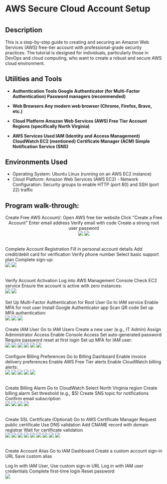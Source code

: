 <h1>AWS Secure Cloud Account Setup</h1>
 
<h1></h1>

<h2>Description</h2>
This is a step-by-step guide to creating and securing an Amazon Web Services (AWS) free-tier account with professional-grade security practices. The tutorial is designed for individuals, particularly those in DevOps and cloud computing, who want to create a robust and secure AWS cloud environment.
<br />
<h2>Utilities and Tools</h2>

- <b>Authentication Tools
Google Authenticator (for Multi-Factor Authentication)
Password managers (recommended)</b> 

- <b>Web Browsers
Any modern web browser (Chrome, Firefox, Brave, etc.)</b> 
- <b>Cloud Platform
Amazon Web Services (AWS)
Free Tier Account
Regions (specifically North Virginia)</b>

- <b>AWS Services Used
IAM (Identity and Access Management)
CloudWatch
EC2 (mentioned)
Certificate Manager (ACM)
Simple Notification Service (SNS) </b>


<h2>Environments Used </h2>

- </b> Operating System: Ubuntu Linux (running on an AWS EC2 instance)</b>
- </b> Cloud Platform: Amazon Web Services (AWS EC2)</b>
-</b> Network Configuration: Security groups to enable HTTP (port 80) and SSH (port 22) traffic</b>

<h2>Program walk-through:</h2>

<p align="center">
 Create Free AWS Account/: Open AWS free tier website
Click "Create a Free Account"
Enter email address
Verify email with code
Create a strong root user password<br/>
<img src="https://res.cloudinary.com/dk3bkl3ji/image/upload/v1733959176/Screenshot_2024-12-10_214142_xqrmge.png"/>
<img src="https://res.cloudinary.com/dk3bkl3ji/image/upload/v1733959359/Screenshot_2024-12-10_214209_pjcz0q.png"/>
<br />
<br />
 
Complete Account Registration Fill in personal account details Add credit/debit card for verification Verify phone number Select basic support plan Complete sign-up: <br/>
<img src="https://res.cloudinary.com/dk3bkl3ji/image/upload/v1733959447/Screenshot_2024-12-10_214222_cnprml.png"/>
<img src="https://res.cloudinary.com/dk3bkl3ji/image/upload/v1733968006/Screenshot_2024-12-10_214237_xdsazz.png"/>
<br />
<br />

Verify Account Activation Log into AWS Management Console Check EC2 service Ensure the account is active with zero instances: <br/>
<img src="https://res.cloudinary.com/dk3bkl3ji/image/upload/v1733968225/Screenshot_2024-12-10_214504_u82ys8.png"/>
<img src="https://res.cloudinary.com/dk3bkl3ji/image/upload/v1733968339/Screenshot_2024-12-10_214524_wyxmpp.png"/>
<br />
<br />
Set Up Multi-Factor Authentication for Root User Go to IAM service Enable MFA for root user Install Google Authenticator app Scan QR code Set up MFA authentication: <br/>
<img src="https://res.cloudinary.com/dk3bkl3ji/image/upload/v1733968426/Screenshot_2024-12-10_214540_p3nfic.png"/>
<img src="https://res.cloudinary.com/dk3bkl3ji/image/upload/v1733968496/Screenshot_2024-12-10_214607_pngwri.png"/>
<img src="https://res.cloudinary.com/dk3bkl3ji/image/upload/v1733974683/Screenshot_2024-12-10_214626_l4tltf.png"/>
<br />
<br />
Create IAM User Go to IAM Users Create a new user (e.g., IT Admin) Assign Administrator Access Enable Console Access Set auto-generated password Require password reset at first login Set up MFA for IAM user: <br/>
<img src="https://res.cloudinary.com/dk3bkl3ji/image/upload/v1733975135/Screenshot_2024-12-10_215426_wuafol.png"/>
<img src="https://res.cloudinary.com/dk3bkl3ji/image/upload/v1733975445/Screenshot_2024-12-10_215506_xfkez5.png"/>
<img src="https://res.cloudinary.com/dk3bkl3ji/image/upload/v1733975998/Screenshot_2024-12-10_215920_gdqbtg.png"/>
<img src="https://res.cloudinary.com/dk3bkl3ji/image/upload/v1733976554/Screenshot_2024-12-10_215959_m8x2wk.png"/>
<img src="https://res.cloudinary.com/dk3bkl3ji/image/upload/v1733976893/Screenshot_2024-12-10_220029_aq2bfr.png"/>
<img src="https://res.cloudinary.com/dk3bkl3ji/image/upload/v1733977162/Screenshot_2024-12-10_220348_qtzhnq.png"/>
<br />
<br />
Configure Billing Preferences Go to Billing Dashboard Enable invoice delivery preferences Enable AWS Free Tier alerts Enable CloudWatch billing alerts:  <br/>
<img src="https://res.cloudinary.com/dk3bkl3ji/image/upload/v1733977892/Screenshot_2024-12-10_220415_tvwi8x.png"/>
<img src="https://res.cloudinary.com/dk3bkl3ji/image/upload/v1733977954/Screenshot_2024-12-10_221023_q1amnl.png"/>
<img src="https://res.cloudinary.com/dk3bkl3ji/image/upload/v1733978129/Screenshot_2024-12-10_221054_msmx8p.png"/>
<img src="https://res.cloudinary.com/dk3bkl3ji/image/upload/v1733978197/Screenshot_2024-12-10_221444_u9vciy.png"/>
<img src="https://res.cloudinary.com/dk3bkl3ji/image/upload/v1733977110/Screenshot_2024-12-10_220107_rkkzve.png"/>
<br />
<br />

Create Billing Alarm Go to CloudWatch Select North Virginia region Create billing alarm Set threshold (e.g., $5) Create SNS topic for notifications Confirm email subscription  <br/>
<img src="https://res.cloudinary.com/dk3bkl3ji/image/upload/v1733979563/Screenshot_2024-12-10_221533_nuxzxd.png"/>
<img src="https://res.cloudinary.com/dk3bkl3ji/image/upload/v1733979702/Screenshot_2024-12-10_221548_xujywu.png"/>
<img src="https://res.cloudinary.com/dk3bkl3ji/image/upload/v1733979902/Screenshot_2024-12-10_221656_h8haeo.png"/>
<img src="https://res.cloudinary.com/dk3bkl3ji/image/upload/v1733982685/Screenshot_2024-12-10_224157_ymw9ka.png"/>
<br />
<br />

Create SSL Certificate (Optional) Go to AWS Certificate Manager Request public certificate Use DNS validation Add CNAME record with domain registrar Wait for certificate validation  <br/>
<img src="https://res.cloudinary.com/dk3bkl3ji/image/upload/v1733983301/Screenshot_2024-12-10_224744_x6rbbm.png"/>
<img src="https://res.cloudinary.com/dk3bkl3ji/image/upload/v1733983429/Screenshot_2024-12-11_003430_vazo3i.png"/>
<img src="https://res.cloudinary.com/dk3bkl3ji/image/upload/v1733983463/Screenshot_2024-12-11_003738_lupnc8.png"/>
<img src="https://res.cloudinary.com/dk3bkl3ji/image/upload/v1733983575/Screenshot_2024-12-11_003752_iuci0g.png"/>
<img src="https://res.cloudinary.com/dk3bkl3ji/image/upload/v1733983627/Screenshot_2024-12-11_151910_qq69uo.png"/>
<img src="https://res.cloudinary.com/dk3bkl3ji/image/upload/v1733984321/Screenshot_2024-12-11_151921_kklbpy.png"/>
<img src="https://res.cloudinary.com/dk3bkl3ji/image/upload/v1733984570/Screenshot_2024-12-11_151940_wzpbvh.png"/>
<img src="https://res.cloudinary.com/dk3bkl3ji/image/upload/v1733984631/Screenshot_2024-12-11_151952_aej0tx.png"/>
<img src="https://res.cloudinary.com/dk3bkl3ji/image/upload/v1733984745/Screenshot_2024-12-11_152308_egjjz7.png"/>
<br />
<br />


Create Account Alias Go to IAM Dashboard Create a custom account sign-in URL Save custom alias  <br/>


Log In with IAM User, Use custom sign-in URL Log in with IAM user credentials Complete first-time login Reset password<br/>
<img src="https://res.cloudinary.com/dk3bkl3ji/image/upload/v1733984966/Screenshot_2024-12-11_152518_ntxd5g.png"/>







